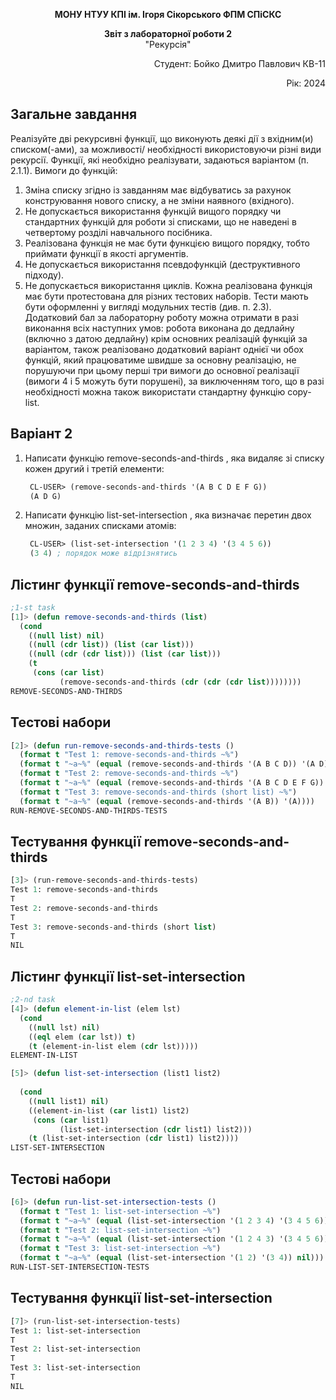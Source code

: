 <p align="center"><b>МОНУ НТУУ КПІ ім. Ігоря Сікорського ФПМ СПіСКС</b></p>
<p align="center">
<b>Звіт з лабораторної роботи 2</b><br/>
"Рекурсія"<br/>
</p>
<p align="right">Студент: Бойко Дмитро Павлович КВ-11<p>
<p align="right">Рік: 2024<p>

## Загальне завдання

  Реалізуйте дві рекурсивні функції, що виконують деякі дії з вхідним(и) списком(-ами), за можливості/
  необхідності використовуючи різні види рекурсії. Функції, які необхідно реалізувати, задаються варіантом (п. 
  2.1.1). Вимоги до функцій:
  
  1. Зміна списку згідно із завданням має відбуватись за рахунок конструювання нового списку, а не зміни 
    наявного (вхідного).
  2. Не допускається використання функцій вищого порядку чи стандартних функцій для роботи зі списками, 
    що не наведені в четвертому розділі навчального посібника.
  3. Реалізована функція не має бути функцією вищого порядку, тобто приймати функції в якості аргументів.
  4. Не допускається використання псевдофункцій (деструктивного підходу).
  5. Не допускається використання циклів. Кожна реалізована функція має бути протестована для різних тестових 
    наборів. Тести мають бути оформленні у вигляді модульних тестів (див. п. 2.3). Додатковий бал за лабораторну 
    роботу можна отримати в разі виконання всіх наступних умов: робота виконана до дедлайну (включно з датою 
    дедлайну) крім основних реалізацій функцій за варіантом, також реалізовано додатковий варіант однієї чи 
    обох функцій, який працюватиме швидше за основну реалізацію, не порушуючи при цьому перші три вимоги до 
    основної реалізації (вимоги 4 і 5 можуть бути порушені), за виключенням того, що в разі необхідності можна 
    також використати стандартну функцію copy-list.


## Варіант 2

   1. Написати функцію remove-seconds-and-thirds , яка видаляє зі списку кожен другий і третій елементи:
      ```lisp
       CL-USER> (remove-seconds-and-thirds '(A B C D E F G))
       (A D G)
      ```
   2. Написати функцію list-set-intersection , яка визначає перетин двох множин, заданих списками атомів:
      ```lisp
       CL-USER> (list-set-intersection '(1 2 3 4) '(3 4 5 6))
       (3 4) ; порядок може відрізнятись
      ```

## Лістинг функції remove-seconds-and-thirds
```lisp
;1-st task
[1]> (defun remove-seconds-and-thirds (list)
  (cond
    ((null list) nil)
    ((null (cdr list)) (list (car list)))
    ((null (cdr (cdr list))) (list (car list)))
    (t
     (cons (car list)
           (remove-seconds-and-thirds (cdr (cdr (cdr list))))))))
REMOVE-SECONDS-AND-THIRDS
```

## Тестові набори
```lisp
[2]> (defun run-remove-seconds-and-thirds-tests ()
  (format t "Test 1: remove-seconds-and-thirds ~%")
  (format t "~a~%" (equal (remove-seconds-and-thirds '(A B C D)) '(A D)))
  (format t "Test 2: remove-seconds-and-thirds ~%")
  (format t "~a~%" (equal (remove-seconds-and-thirds '(A B C D E F G)) '(A D G)))
  (format t "Test 3: remove-seconds-and-thirds (short list) ~%")
  (format t "~a~%" (equal (remove-seconds-and-thirds '(A B)) '(A))))
RUN-REMOVE-SECONDS-AND-THIRDS-TESTS
```

## Тестування функції remove-seconds-and-thirds

```lisp
[3]> (run-remove-seconds-and-thirds-tests)
Test 1: remove-seconds-and-thirds
T
Test 2: remove-seconds-and-thirds
T
Test 3: remove-seconds-and-thirds (short list)
T
NIL
```

## Лістинг функції list-set-intersection

```lisp
;2-nd task
[4]> (defun element-in-list (elem lst)
  (cond
    ((null lst) nil)               
    ((eql elem (car lst)) t)         
    (t (element-in-list elem (cdr lst)))))  
ELEMENT-IN-LIST

[5]> (defun list-set-intersection (list1 list2)
 
  (cond
    ((null list1) nil)  
    ((element-in-list (car list1) list2)
     (cons (car list1)  
           (list-set-intersection (cdr list1) list2)))  
    (t (list-set-intersection (cdr list1) list2))))  
LIST-SET-INTERSECTION
```

## Тестові набори
```lisp
[6]> (defun run-list-set-intersection-tests ()
  (format t "Test 1: list-set-intersection ~%")
  (format t "~a~%" (equal (list-set-intersection '(1 2 3 4) '(3 4 5 6)) '(3 4)))
  (format t "Test 2: list-set-intersection ~%")
  (format t "~a~%" (equal (list-set-intersection '(1 2 4 3) '(3 4 5 6)) '(4 3)))
  (format t "Test 3: list-set-intersection ~%")
  (format t "~a~%" (equal (list-set-intersection '(1 2) '(3 4)) nil)))
RUN-LIST-SET-INTERSECTION-TESTS
```

## Тестування функції list-set-intersection

```lisp
[7]> (run-list-set-intersection-tests)
Test 1: list-set-intersection
T
Test 2: list-set-intersection 
T
Test 3: list-set-intersection
T
NIL
```


